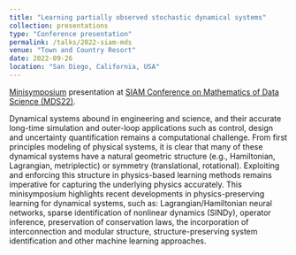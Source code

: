 ```yaml
---
title: "Learning partially observed stochastic dynamical systems"
collection: presentations
type: "Conference presentation"
permalink: /talks/2022-siam-mds
venue: "Town and Country Resort"
date: 2022-09-26
location: "San Diego, California, USA"
---
```


[Minisymposium](https://meetings.siam.org/sess/dsp_programsess.cfm?SESSIONCODE=74451) presentation at [SIAM Conference on Mathematics of Data Science (MDS22)](https://www.siam.org/conferences/cm/conference/mds22).

Dynamical systems abound in engineering and science, and their accurate long-time simulation and outer-loop applications such as control, design and uncertainty quantification remains a computational challenge. From first principles modeling of physical systems, it is clear that many of these dynamical systems have a natural geometric structure (e.g., Hamiltonian, Lagrangian, metriplectic) or symmetry (translational, rotational). Exploiting and enforcing this structure in physics-based learning methods remains imperative for capturing the underlying physics accurately. This minisymposium highlights recent developments in physics-preserving learning for dynamical systems, such as: Lagrangian/Hamiltonian neural networks, sparse identification of nonlinear dynamics (SINDy), operator inference, preservation of conservation laws, the incorporation of interconnection and modular structure, structure-preserving system identification and other machine learning approaches.
